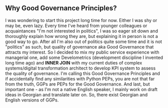 <h2>Why Good Governance Principles?</h2>

I was wondering to start this project long time for now. Either I was shy or may be, even lazy. Every time I've heard from younger colleagues or acquaintances "I'm not interested in politics", I was so eager sit down and thoroughly explain how wrong they are, but explaining it in person is not a good way to go.
After all I'm also out of politics quite some time and it is not "politics" as such, but quality of governance aka Good Governance that attracts my interest. So I decided to mix my public service experience with managerial one, add some Develometrics (development discipline I invented long time ago) and **INNER JOIN** with my current duties of complex systems/digital transformation architect to develop KPI system to assess the quality of governance. I'm calling this Good Governance Principles and if accidentally find any similarities with Python PEPs, you are not that far from the truth, GGPs are PEPs for the Good Governance. 
And last, but important one - as I'm not a native English speaker, I mainly work on draft ideas in Georgian and translate later on. So, there exist Georgian and English versions of GGPs. 
